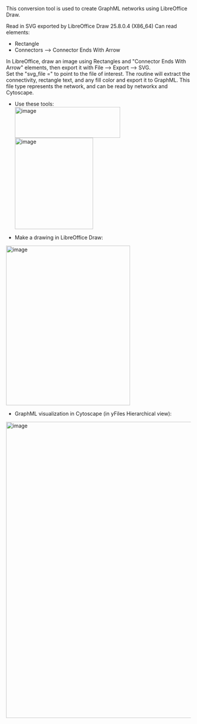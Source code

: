 This conversion tool is used to create GraphML networks using LibreOffice Draw.

Read in SVG exported by LibreOffice Draw 25.8.0.4 (X86_64)
Can read elements:
- Rectangle
- Connectors --> Connector Ends With Arrow

In LibreOffice, draw an image using Rectangles and "Connector Ends With Arrow" elements, then export it with File --> Export --> SVG.  
Set the "svg_file =" to point to the file of interest.
The routine will extract the connectivity, rectangle text, and any fill color and export it to GraphML.
This file type represents the network, and can be read by networkx and Cytoscape.

- Use these tools:<br>
<img width="287" height="84" alt="image" src="https://github.com/user-attachments/assets/e8d0c759-8ec4-4a01-8295-183ba1b9aee3" /><br>
<img width="213" height="249" alt="image" src="https://github.com/user-attachments/assets/314b2c24-e060-4449-b25a-b6e23b2b8be7" /><br>

- Make a drawing in LibreOffice Draw:<br>
<img width="338" height="435" alt="image" src="https://github.com/user-attachments/assets/f0bf4af6-f8f1-4b9e-b6dd-d0e990f2afcd" />

- GraphML visualization in Cytoscape (in yFiles Hierarchical view):<br>
<img width="791" height="807" alt="image" src="https://github.com/user-attachments/assets/9bdba614-8483-42c1-a596-89d2174bf556" />



